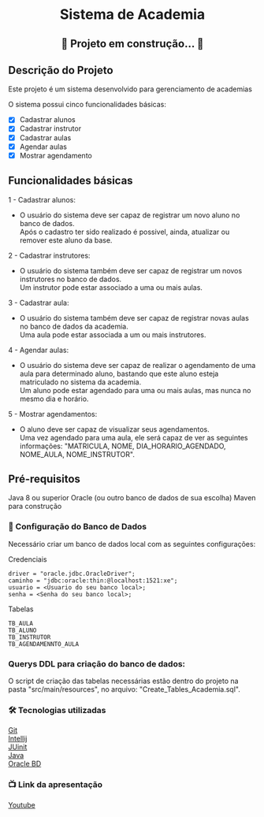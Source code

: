 <h1 align="center">Sistema de Academia</h1>

<h2 align="center"> 
	🚧  Projeto  em construção...  🚧
</h2>

## Descrição do Projeto
<p> Este projeto é um sistema desenvolvido para gerenciamento de academias </p>
<p> O sistema possui cinco funcionalidades básicas: </p>

 - [x] Cadastrar alunos
 - [x] Cadastrar instrutor
 - [x] Cadastrar aulas 
 - [x] Agendar aulas
 - [x] Mostrar agendamento

## Funcionalidades básicas
1 - Cadastrar alunos:
- O usuário do sistema deve ser capaz de registrar um novo aluno no banco de dados.  
   Após o cadastro ter sido realizado é possivel, ainda, atualizar ou remover este aluno da base. 

2 - Cadastrar instrutores:
- O usuário do sistema também deve ser capaz de registrar um novos instrutores no banco de dados.  
 Um instrutor pode estar associado a uma ou mais aulas.

3 - Cadastrar aula:
- O usuário do sistema também deve ser capaz de registrar novas aulas no banco de dados da academia.  
 Uma aula pode estar associada a um ou mais instrutores.
  
4 - Agendar aulas:
- O usuário do sistema deve ser capaz de realizar o agendamento de uma aula para determinado aluno, bastando que este aluno esteja matriculado no sistema da academia.  
 Um aluno pode estar agendado para uma ou mais aulas, mas nunca no mesmo dia e horário.

5 - Mostrar agendamentos:
- O aluno deve ser capaz de visualizar seus agendamentos.  
 Uma vez agendado para uma aula, ele será capaz de ver as seguintes informações: "MATRICULA, NOME, DIA_HORARIO_AGENDADO, NOME_AULA, NOME_INSTRUTOR".
  


 ## Pré-requisitos

 Java 8 ou superior
 Oracle (ou outro banco de dados de sua escolha)
 Maven para construção

### 🎲 Configuração do Banco de Dados

Necessário criar um banco de dados local com as seguintes configurações:
 
 Credenciais
 ``` 
driver = "oracle.jdbc.OracleDriver";
caminho = "jdbc:oracle:thin:@localhost:1521:xe";
usuario = <Usuario do seu banco local>;
senha = <Senha do seu banco local>;
 ```

 Tabelas
 ``` 
TB_AULA
TB_ALUNO
TB_INSTRUTOR
TB_AGENDAMENNTO_AULA
 ```
###  Querys DDL para criação do banco de dados:
O script de criação das tabelas necessárias estão dentro do projeto na pasta "src/main/resources", no arquivo: "Create_Tables_Academia.sql".



### 🛠 Tecnologias utilizadas
 [Git](https://git-scm.com/)  
 [Intellij](https://www.jetbrains.com/idea/)  
 [JUinit](https://junit.org/junit5/)   
 [Java](https://www.java.com/pt-BR/)  
 [Oracle BD](https://www.oracle.com/br/database/)  

 ### 📺 Link da apresentação
 [Youtube]([https://git-scm.com/](https://www.youtube.com/watch?v=hBKUweneIzM)https://www.youtube.com/watch?v=hBKUweneIzM)
